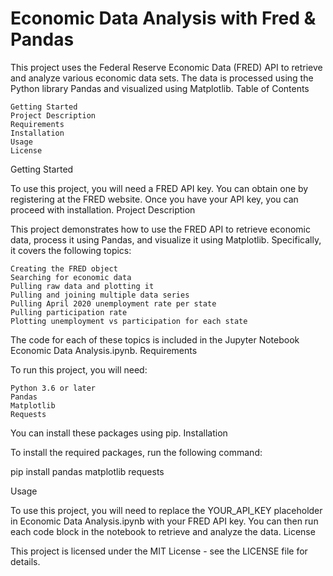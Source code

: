 # Economic Data Analysis with Fred & Pandas

This project uses the Federal Reserve Economic Data (FRED) API to retrieve and analyze various economic data sets. The data is processed using the Python library Pandas and visualized using Matplotlib.
Table of Contents

    Getting Started
    Project Description
    Requirements
    Installation
    Usage
    License

Getting Started

To use this project, you will need a FRED API key. You can obtain one by registering at the FRED website. Once you have your API key, you can proceed with installation.
Project Description

This project demonstrates how to use the FRED API to retrieve economic data, process it using Pandas, and visualize it using Matplotlib. Specifically, it covers the following topics:

    Creating the FRED object
    Searching for economic data
    Pulling raw data and plotting it
    Pulling and joining multiple data series
    Pulling April 2020 unemployment rate per state
    Pulling participation rate
    Plotting unemployment vs participation for each state

The code for each of these topics is included in the Jupyter Notebook Economic Data Analysis.ipynb.
Requirements

To run this project, you will need:

    Python 3.6 or later
    Pandas
    Matplotlib
    Requests

You can install these packages using pip.
Installation

To install the required packages, run the following command:

pip install pandas matplotlib requests

Usage

To use this project, you will need to replace the YOUR_API_KEY placeholder in Economic Data Analysis.ipynb with your FRED API key. You can then run each code block in the notebook to retrieve and analyze the data.
License

This project is licensed under the MIT License - see the LICENSE file for details.
